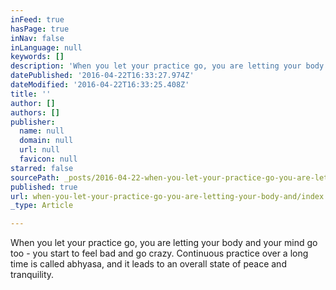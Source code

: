 ```yaml
---
inFeed: true
hasPage: true
inNav: false
inLanguage: null
keywords: []
description: 'When you let your practice go, you are letting your body and your mind go too - you start to feel bad and go crazy. Continuous practice over a long time is called abhyasa, and it leads to an overall state of peace and tranquility.'
datePublished: '2016-04-22T16:33:27.974Z'
dateModified: '2016-04-22T16:33:25.408Z'
title: ''
author: []
authors: []
publisher:
  name: null
  domain: null
  url: null
  favicon: null
starred: false
sourcePath: _posts/2016-04-22-when-you-let-your-practice-go-you-are-letting-your-body-and.md
published: true
url: when-you-let-your-practice-go-you-are-letting-your-body-and/index.html
_type: Article

---
```

When you let your practice go, you are letting your body and your mind go too - you start to feel bad and go crazy. Continuous practice over a long time is called abhyasa, and it leads to an overall state of peace and tranquility.